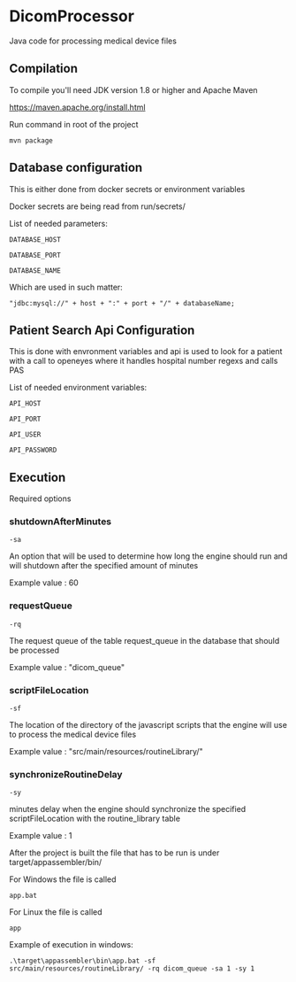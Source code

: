 # DicomProcessor

Java code for processing medical device files

## Compilation

To compile you'll need JDK version 1.8 or higher and Apache Maven

https://maven.apache.org/install.html

Run command in root of the project
```
mvn package
```

## Database configuration
This is either done from docker secrets or environment variables

Docker secrets are being read from run/secrets/

List of needed parameters:
```
DATABASE_HOST
```
```
DATABASE_PORT
```
```
DATABASE_NAME
```

Which are used in such matter:
```
"jdbc:mysql://" + host + ":" + port + "/" + databaseName;
```

## Patient Search Api Configuration
This is done with envronment variables and api is used to look for a patient with a call to openeyes where
it handles hospital number regexs and calls PAS

List of needed environment variables:
```
API_HOST
```
```
API_PORT
```
```
API_USER
```
```
API_PASSWORD
```

## Execution

Required options

### shutdownAfterMinutes
```
-sa 
```
 An option that will be used to determine how long the engine should run and will shutdown after the specified amount of minutes

Example value : 60

### requestQueue
```
-rq
```
The request queue of the table request_queue in the database that should be processed

Example value : "dicom_queue"
### scriptFileLocation
```
-sf 
```
The location of the directory of the javascript scripts that the engine will use to process the medical device files

Example value : "src/main/resources/routineLibrary/"

### synchronizeRoutineDelay
```
-sy 
```
minutes delay when the engine should synchronize the specified scriptFileLocation with the routine_library table

Example value : 1

After the project is built the file that has to be run is under target/appassembler/bin/

For Windows the file is called
```
app.bat
```
For Linux the file is called
```
app
```

Example of execution in windows:
```
.\target\appassembler\bin\app.bat -sf src/main/resources/routineLibrary/ -rq dicom_queue -sa 1 -sy 1
```
